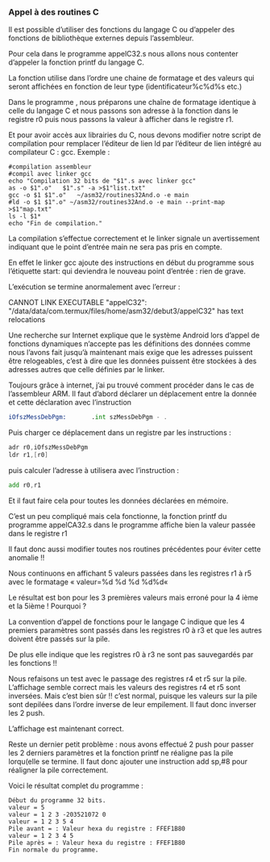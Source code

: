 ### Appel à des routines C

Il est possible d’utiliser des fonctions du langage C ou d’appeler des fonctions de bibliothèque externes depuis l’assembleur.

Pour cela dans le programme appelC32.s nous allons nous contenter d’appeler la fonction printf du langage C.

La fonction  utilise dans l’ordre une chaine de formatage et des valeurs qui seront affichées en fonction de leur type (identificateur%c%d%s etc.)

Dans le programme , nous préparons une chaîne de formatage identique à celle du langage C et nous passons son adresse à la fonction dans le registre r0 puis nous passons la valeur à afficher dans le registre r1.

Et pour avoir accès aux librairies du C, nous devons modifier notre script de compilation pour remplacer l’éditeur de lien ld par l’éditeur de lien intégré au compilateur C : gcc.
Exemple :

```shell
#compilation assembleur
#compil avec linker gcc
echo "Compilation 32 bits de "$1".s avec linker gcc"
as -o $1".o"   $1".s" -a >$1"list.txt"
gcc -o $1 $1".o"   ~/asm32/routines32And.o -e main
#ld -o $1 $1".o" ~/asm32/routines32And.o -e main --print-map >$1"map.txt"
ls -l $1*
echo "Fin de compilation."
```
La compilation s’effectue correctement et le linker signale un avertissement indiquant que le point d’entrée main ne sera pas pris en compte.

En effet le linker gcc ajoute des instructions en début du programme sous l’étiquette start:  qui deviendra le nouveau point d’entrée : rien de grave.

L’exécution se termine anormalement avec l’erreur :

CANNOT LINK EXECUTABLE "appelC32": "/data/data/com.termux/files/home/asm32/debut3/appelC32" has text relocations

Une recherche sur Internet explique que le système Android lors d’appel de fonctions dynamiques n’accepte pas les définitions des données comme nous l’avons fait jusqu’à maintenant mais exige que les adresses puissent être relogeables, c’est à dire que les données puissent être stockées à des adresses autres que celle définies par le linker.

Toujours grâce à internet, j’ai pu trouvé comment procéder dans le cas de l’assembleur ARM. Il faut   d’abord déclarer un déplacement  entre la donnée et cette déclaration avec l’instruction
```asm
iOfszMessDebPgm:       .int szMessDebPgm - .
```
Puis charger ce déplacement dans un registre par les instructions :
```asm
adr r0,iOfszMessDebPgm
ldr r1,[r0]
```
puis calculer l’adresse à utilisera avec l’instruction :
```asm
add r0,r1
```
Et il faut faire cela pour toutes les données déclarées en mémoire.

C’est un peu compliqué mais cela fonctionne, la fonction printf du programme appelCA32.s dans le programme affiche bien la valeur passée dans le registre r1

Il faut donc aussi modifier toutes nos routines précédentes pour éviter cette anomalie !!

Nous continuons en affichant 5 valeurs passées dans les registres r1 à r5 avec le formatage « valeur=%d %d %d %d%d« 

Le résultat est bon pour les 3 premières valeurs mais erroné pour la 4 ième et la 5ième ! Pourquoi ?

La convention d’appel de fonctions pour le langage C indique que les 4 premiers paramètres sont passés dans les registres r0 à r3 et que les autres doivent être passés sur la pile.

De plus elle indique que les registres r0 à r3 ne sont pas sauvegardés par les fonctions !!

Nous refaisons un test avec le passage des registres r4 et r5 sur la pile. L’affichage semble correct mais les valeurs des registres r4 et r5 sont inversées.
Mais c’est bien sûr !! c’est normal, puisque les valeurs sur la pile sont depilées dans l’ordre inverse de leur empilement. Il faut donc inverser les 2 push.

L’affichage est maintenant correct.

Reste un dernier petit problème : nous avons effectué 2 push pour passer les 2 derniers paramètres et la fonction printf ne réaligne pas la pile lorqu(elle se termine. Il faut donc ajouter une instruction add sp,#8  pour réaligner la pile correctement.

Voici le résultat complet du programme :
```
Début du programme 32 bits.
valeur = 5
valeur = 1 2 3 -203521072 0
valeur = 1 2 3 5 4
Pile avant = : Valeur hexa du registre : FFEF1B80
valeur = 1 2 3 4 5
Pile après = : Valeur hexa du registre : FFEF1B80
Fin normale du programme.
```
